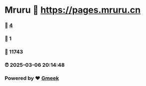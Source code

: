 # Mruru :link: https://pages.mruru.cn 
### :page_facing_up: [4](https://pages.mruru.cn/tag.html) 
### :speech_balloon: 1 
### :hibiscus: 11743 
### :alarm_clock: 2025-03-06 20:14:48 
### Powered by :heart: [Gmeek](https://github.com/Meekdai/Gmeek)

